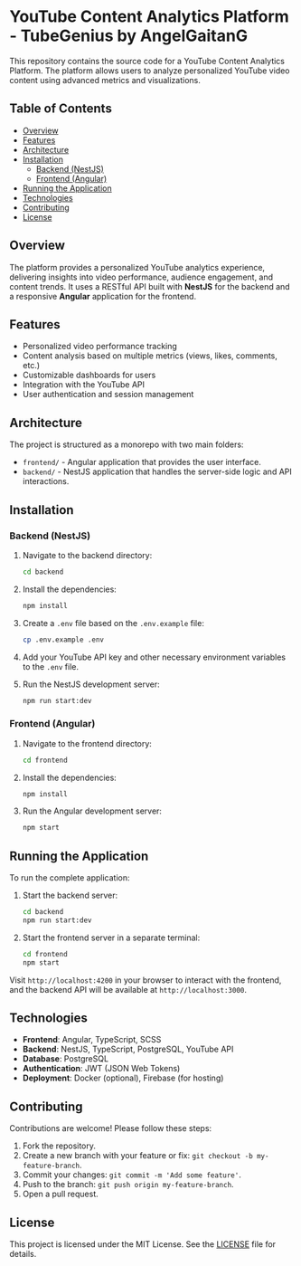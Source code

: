 
# YouTube Content Analytics Platform - TubeGenius by AngelGaitanG

This repository contains the source code for a YouTube Content Analytics Platform. The platform allows users to analyze personalized YouTube video content using advanced metrics and visualizations.

## Table of Contents

- [Overview](#overview)
- [Features](#features)
- [Architecture](#architecture)
- [Installation](#installation)
  - [Backend (NestJS)](#backend-nestjs)
  - [Frontend (Angular)](#frontend-angular)
- [Running the Application](#running-the-application)
- [Technologies](#technologies)
- [Contributing](#contributing)
- [License](#license)

## Overview

The platform provides a personalized YouTube analytics experience, delivering insights into video performance, audience engagement, and content trends. It uses a RESTful API built with **NestJS** for the backend and a responsive **Angular** application for the frontend.

## Features

- Personalized video performance tracking
- Content analysis based on multiple metrics (views, likes, comments, etc.)
- Customizable dashboards for users
- Integration with the YouTube API
- User authentication and session management

## Architecture

The project is structured as a monorepo with two main folders:

- `frontend/` - Angular application that provides the user interface.
- `backend/` - NestJS application that handles the server-side logic and API interactions.

## Installation

### Backend (NestJS)

1. Navigate to the backend directory:
   ```bash
   cd backend
   ```

2. Install the dependencies:
   ```bash
   npm install
   ```

3. Create a `.env` file based on the `.env.example` file:
   ```bash
   cp .env.example .env
   ```

4. Add your YouTube API key and other necessary environment variables to the `.env` file.

5. Run the NestJS development server:
   ```bash
   npm run start:dev
   ```

### Frontend (Angular)

1. Navigate to the frontend directory:
   ```bash
   cd frontend
   ```

2. Install the dependencies:
   ```bash
   npm install
   ```

3. Run the Angular development server:
   ```bash
   npm start
   ```

## Running the Application

To run the complete application:

1. Start the backend server:
   ```bash
   cd backend
   npm run start:dev
   ```

2. Start the frontend server in a separate terminal:
   ```bash
   cd frontend
   npm start
   ```

Visit `http://localhost:4200` in your browser to interact with the frontend, and the backend API will be available at `http://localhost:3000`.

## Technologies

- **Frontend**: Angular, TypeScript, SCSS
- **Backend**: NestJS, TypeScript, PostgreSQL, YouTube API
- **Database**: PostgreSQL
- **Authentication**: JWT (JSON Web Tokens)
- **Deployment**: Docker (optional), Firebase (for hosting)

## Contributing

Contributions are welcome! Please follow these steps:

1. Fork the repository.
2. Create a new branch with your feature or fix: `git checkout -b my-feature-branch`.
3. Commit your changes: `git commit -m 'Add some feature'`.
4. Push to the branch: `git push origin my-feature-branch`.
5. Open a pull request.

## License

This project is licensed under the MIT License. See the [LICENSE](LICENSE) file for details.
```
